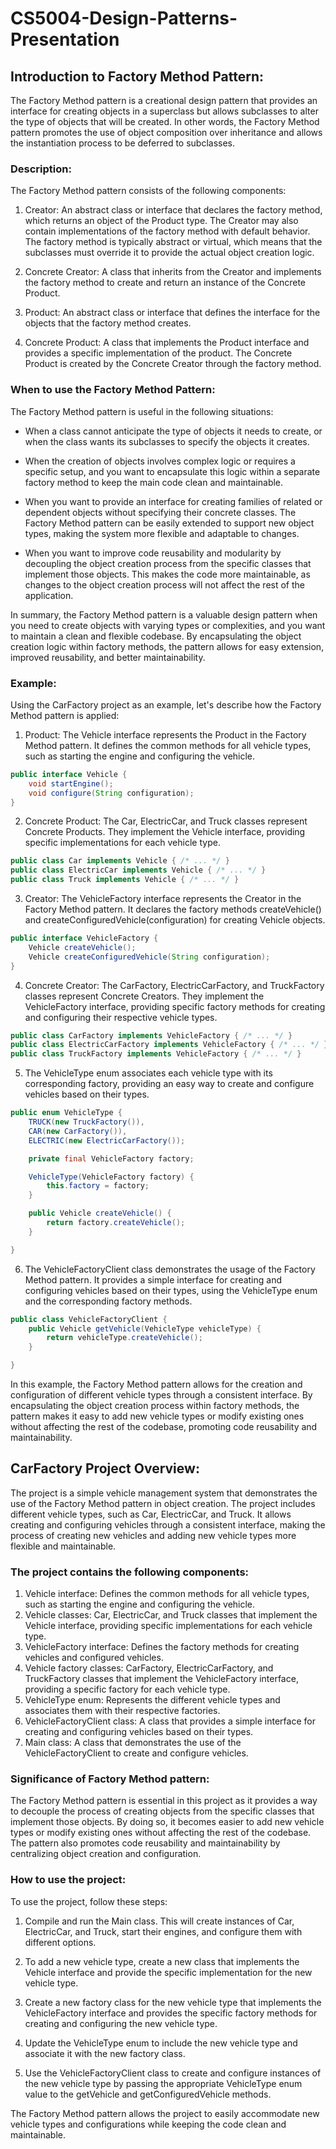 # CS5004-Design-Patterns-Presentation

## Introduction to Factory Method Pattern:

The Factory Method pattern is a creational design pattern that provides an interface for creating objects in a superclass but allows subclasses to alter the type of objects that will be created. In other words, the Factory Method pattern promotes the use of object composition over inheritance and allows the instantiation process to be deferred to subclasses.

### Description:

The Factory Method pattern consists of the following components:

1. Creator: An abstract class or interface that declares the factory method, which returns an object of the Product type. The Creator may also contain implementations of the factory method with default behavior. The factory method is typically abstract or virtual, which means that the subclasses must override it to provide the actual object creation logic.

2. Concrete Creator: A class that inherits from the Creator and implements the factory method to create and return an instance of the Concrete Product.

3. Product: An abstract class or interface that defines the interface for the objects that the factory method creates.

4. Concrete Product: A class that implements the Product interface and provides a specific implementation of the product. The Concrete Product is created by the Concrete Creator through the factory method.

### When to use the Factory Method Pattern:

The Factory Method pattern is useful in the following situations:

- When a class cannot anticipate the type of objects it needs to create, or when the class wants its subclasses to specify the objects it creates.

- When the creation of objects involves complex logic or requires a specific setup, and you want to encapsulate this logic within a separate factory method to keep the main code clean and maintainable.

- When you want to provide an interface for creating families of related or dependent objects without specifying their concrete classes. The Factory Method pattern can be easily extended to support new object types, making the system more flexible and adaptable to changes.

- When you want to improve code reusability and modularity by decoupling the object creation process from the specific classes that implement those objects. This makes the code more maintainable, as changes to the object creation process will not affect the rest of the application.

In summary, the Factory Method pattern is a valuable design pattern when you need to create objects with varying types or complexities, and you want to maintain a clean and flexible codebase. By encapsulating the object creation logic within factory methods, the pattern allows for easy extension, improved reusability, and better maintainability.

### Example:

Using the CarFactory  project as an example, let's describe how the Factory Method pattern is applied:

1. Product: The Vehicle interface represents the Product in the Factory Method pattern. It defines the common methods for all vehicle types, such as starting the engine and configuring the vehicle.

```java
public interface Vehicle {
    void startEngine();
    void configure(String configuration);
}
```

2. Concrete Product: The Car, ElectricCar, and Truck classes represent Concrete Products. They implement the Vehicle interface, providing specific implementations for each vehicle type.

```java
public class Car implements Vehicle { /* ... */ }
public class ElectricCar implements Vehicle { /* ... */ }
public class Truck implements Vehicle { /* ... */ }
```

3. Creator: The VehicleFactory interface represents the Creator in the Factory Method pattern. It declares the factory methods createVehicle() and createConfiguredVehicle(configuration) for creating Vehicle objects.

```java
public interface VehicleFactory {
    Vehicle createVehicle();
    Vehicle createConfiguredVehicle(String configuration);
}
```

4. Concrete Creator: The CarFactory, ElectricCarFactory, and TruckFactory classes represent Concrete Creators. They implement the VehicleFactory interface, providing specific factory methods for creating and configuring their respective vehicle types.

```java
public class CarFactory implements VehicleFactory { /* ... */ }
public class ElectricCarFactory implements VehicleFactory { /* ... */ }
public class TruckFactory implements VehicleFactory { /* ... */ }
```

5. The VehicleType enum associates each vehicle type with its corresponding factory, providing an easy way to create and configure vehicles based on their types.

```java
public enum VehicleType {
    TRUCK(new TruckFactory()),
    CAR(new CarFactory()),
    ELECTRIC(new ElectricCarFactory());

    private final VehicleFactory factory;

    VehicleType(VehicleFactory factory) {
        this.factory = factory;
    }

    public Vehicle createVehicle() {
        return factory.createVehicle();
    }

}
```

6. The VehicleFactoryClient class demonstrates the usage of the Factory Method pattern. It provides a simple interface for creating and configuring vehicles based on their types, using the VehicleType enum and the corresponding factory methods.

```java
public class VehicleFactoryClient {
    public Vehicle getVehicle(VehicleType vehicleType) {
        return vehicleType.createVehicle();
    }

}
```

In this example, the Factory Method pattern allows for the creation and configuration of different vehicle types through a consistent interface. By encapsulating the object creation process within factory methods, the pattern makes it easy to add new vehicle types or modify existing ones without affecting the rest of the codebase, promoting code reusability and maintainability.

## CarFactory Project Overview:

The project is a simple vehicle management system that demonstrates the use of the Factory Method pattern in object creation. The project includes different vehicle types, such as Car, ElectricCar, and Truck. It allows creating and configuring vehicles through a consistent interface, making the process of creating new vehicles and adding new vehicle types more flexible and maintainable.

### The project contains the following components:

1. Vehicle interface: Defines the common methods for all vehicle types, such as starting the engine and configuring the vehicle.
2. Vehicle classes: Car, ElectricCar, and Truck classes that implement the Vehicle interface, providing specific implementations for each vehicle type.
3. VehicleFactory interface: Defines the factory methods for creating vehicles and configured vehicles.
4. Vehicle factory classes: CarFactory, ElectricCarFactory, and TruckFactory classes that implement the VehicleFactory interface, providing a specific factory for each vehicle type.
5. VehicleType enum: Represents the different vehicle types and associates them with their respective factories.
6. VehicleFactoryClient class: A class that provides a simple interface for creating and configuring vehicles based on their types.
7. Main class: A class that demonstrates the use of the VehicleFactoryClient to create and configure vehicles.

### Significance of Factory Method pattern:

The Factory Method pattern is essential in this project as it provides a way to decouple the process of creating objects from the specific classes that implement those objects. By doing so, it becomes easier to add new vehicle types or modify existing ones without affecting the rest of the codebase. The pattern also promotes code reusability and maintainability by centralizing object creation and configuration.

### How to use the project:

To use the project, follow these steps:

1. Compile and run the Main class. This will create instances of Car, ElectricCar, and Truck, start their engines, and configure them with different options.

2. To add a new vehicle type, create a new class that implements the Vehicle interface and provide the specific implementation for the new vehicle type.

3. Create a new factory class for the new vehicle type that implements the VehicleFactory interface and provides the specific factory methods for creating and configuring the new vehicle type.

4. Update the VehicleType enum to include the new vehicle type and associate it with the new factory class.

5. Use the VehicleFactoryClient class to create and configure instances of the new vehicle type by passing the appropriate VehicleType enum value to the getVehicle and getConfiguredVehicle methods.

The Factory Method pattern allows the project to easily accommodate new vehicle types and configurations while keeping the code clean and maintainable.
